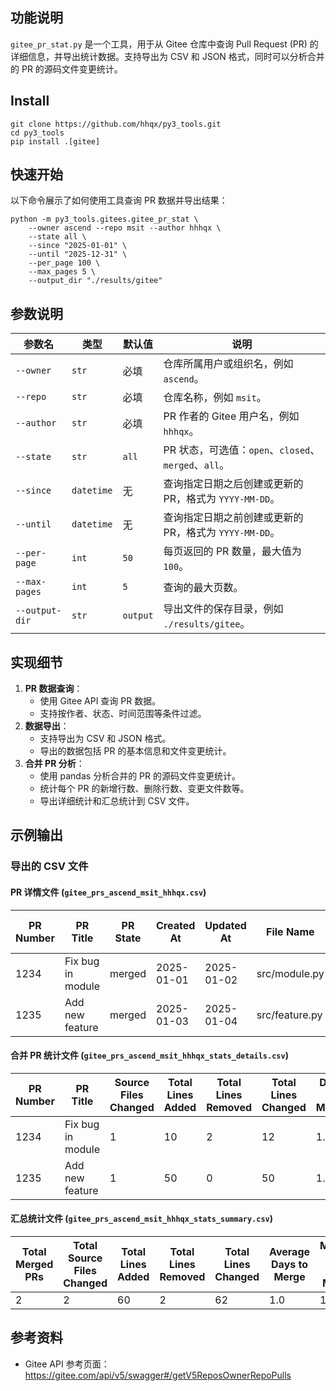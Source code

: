 ## 功能说明

`gitee_pr_stat.py` 是一个工具，用于从 Gitee 仓库中查询 Pull Request (PR) 的详细信息，并导出统计数据。支持导出为 CSV 和 JSON 格式，同时可以分析合并的 PR 的源码文件变更统计。

## Install
```shell
git clone https://github.com/hhqx/py3_tools.git
cd py3_tools
pip install .[gitee]
```

## 快速开始
以下命令展示了如何使用工具查询 PR 数据并导出结果：
```shell
python -m py3_tools.gitees.gitee_pr_stat \
    --owner ascend --repo msit --author hhhqx \
    --state all \
    --since "2025-01-01" \
    --until "2025-12-31" \
    --per_page 100 \
    --max_pages 5 \
    --output_dir "./results/gitee"
```

## 参数说明
| 参数名         | 类型       | 默认值       | 说明                                                                 |
|----------------|------------|--------------|----------------------------------------------------------------------|
| `--owner`      | `str`      | 必填         | 仓库所属用户或组织名，例如 `ascend`。                                 |
| `--repo`       | `str`      | 必填         | 仓库名称，例如 `msit`。                                              |
| `--author`     | `str`      | 必填         | PR 作者的 Gitee 用户名，例如 `hhhqx`。                               |
| `--state`      | `str`      | `all`        | PR 状态，可选值：`open`、`closed`、`merged`、`all`。                 |
| `--since`      | `datetime` | 无           | 查询指定日期之后创建或更新的 PR，格式为 `YYYY-MM-DD`。               |
| `--until`      | `datetime` | 无           | 查询指定日期之前创建或更新的 PR，格式为 `YYYY-MM-DD`。               |
| `--per-page`   | `int`      | `50`         | 每页返回的 PR 数量，最大值为 `100`。                                 |
| `--max-pages`  | `int`      | `5`          | 查询的最大页数。                                                     |
| `--output-dir` | `str`      | `output`     | 导出文件的保存目录，例如 `./results/gitee`。                         |

## 实现细节
1. **PR 数据查询**：
   - 使用 Gitee API 查询 PR 数据。
   - 支持按作者、状态、时间范围等条件过滤。
2. **数据导出**：
   - 支持导出为 CSV 和 JSON 格式。
   - 导出的数据包括 PR 的基本信息和文件变更统计。
3. **合并 PR 分析**：
   - 使用 pandas 分析合并的 PR 的源码文件变更统计。
   - 统计每个 PR 的新增行数、删除行数、变更文件数等。
   - 导出详细统计和汇总统计到 CSV 文件。

## 示例输出
### 导出的 CSV 文件
#### PR 详情文件 (`gitee_prs_ascend_msit_hhhqx.csv`)
| PR Number | PR Title                  | PR State | Created At | Updated At | File Name                          | Change Type | Added Lines | Removed Lines | Total Changed Lines |
|-----------|---------------------------|----------|------------|------------|------------------------------------|-------------|-------------|---------------|---------------------|
| 1234      | Fix bug in module         | merged   | 2025-01-01 | 2025-01-02 | src/module.py                      | modified    | 10          | 2             | 12                  |
| 1235      | Add new feature           | merged   | 2025-01-03 | 2025-01-04 | src/feature.py                     | added       | 50          | 0             | 50                  |

#### 合并 PR 统计文件 (`gitee_prs_ascend_msit_hhhqx_stats_details.csv`)
| PR Number | PR Title                  | Source Files Changed | Total Lines Added | Total Lines Removed | Total Lines Changed | Days to Merge |
|-----------|---------------------------|-----------------------|-------------------|---------------------|---------------------|---------------|
| 1234      | Fix bug in module         | 1                     | 10                | 2                   | 12                  | 1.0           |
| 1235      | Add new feature           | 1                     | 50                | 0                   | 50                  | 1.0           |

#### 汇总统计文件 (`gitee_prs_ascend_msit_hhhqx_stats_summary.csv`)
| Total Merged PRs | Total Source Files Changed | Total Lines Added | Total Lines Removed | Total Lines Changed | Average Days to Merge | Median Days to Merge |
|-------------------|---------------------------|-------------------|---------------------|---------------------|-----------------------|----------------------|
| 2                 | 2                         | 60                | 2                   | 62                  | 1.0                   | 1.0                  |

## 参考资料
- Gitee API 参考页面：
  https://gitee.com/api/v5/swagger#/getV5ReposOwnerRepoPulls

